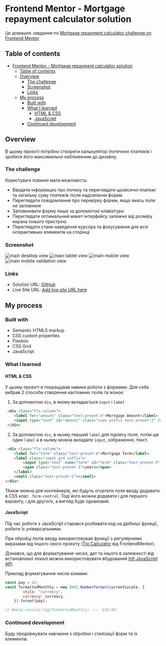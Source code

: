 # Frontend Mentor - Mortgage repayment calculator solution

Це домашнє завдання по [Mortgage repayment calculator challenge on Frontend Mentor](https://www.frontendmentor.io/challenges/mortgage-repayment-calculator-Galx1LXK73)

## Table of contents

- [Frontend Mentor - Mortgage repayment calculator solution](#frontend-mentor---mortgage-repayment-calculator-solution)
  - [Table of contents](#table-of-contents)
  - [Overview](#overview)
    - [The challenge](#the-challenge)
    - [Screenshot](#screenshot)
    - [Links](#links)
  - [My process](#my-process)
    - [Built with](#built-with)
    - [What I learned](#what-i-learned)
      - [HTML \& CSS](#html--css)
      - [JavaScript](#javascript)
    - [Continued development](#continued-development)


## Overview
 В цьому проєкті потрібно створити калькулятор іпотечних платежів і зробити його максимально наближеним до дизайну.


### The challenge
Користувачі повинні мати можливість:
- Вводити інформацію про іпотеку та переглядати щомісячні платежі та загальну суму платежів після надсилання форми
- Переглядати повідомлення про перевірку форми, якщо якесь поле не заповнене
- Заповнювати форму лише за допомогою клавіатури
- Переглядати оптимальний макет інтерфейсу залежно від розміру екрана їхнього пристрою
- Переглядати стани наведення курсора та фокусування для всіх інтерактивних елементів на сторінці

### Screenshot

![main desktop view](./assets/main_desktop.png)
![main tablet view](./assets/main_tablet.png)
![main mobile view](./assets/main_mobile.png)
![main mobile validation view](./assets/main_mobile_validation.png)


### Links

- Solution URL: [GitHub](https://github.com/slavon213/mortgage-repayment-calculator)
- Live Site URL: [Add live site URL here](https://your-live-site-url.com)

## My process

### Built with

- Semantic HTML5 markup
- CSS custom properties
- Flexbox
- CSS Grid
- JavaScript


### What I learned

#### HTML & CSS
У цьому проєкті я покращував навики роботи з формами. Для себе вибрав 2 способи створення кастомних полів та іконок:

1. За допомогою `div`, в якому вкладається `input` і `label`

```html
 <div class="flx-column">
    <label for="amount" class="text-preset-4">Mortgage Amount</label>
    <input type="text" id="amount" class="icon prefix text-preset-3" />
 </div>
``` 
  

2. За допомогою `div`, в ньому перший `label` для підпису поля, потім ще один `label` а в ньому можна вкладати `input`, зображення, текст.
```html
 <div class="flx-column">
    <label for="term" class="text-preset-4">Mortgage Term</label>
    <label class="input grd suffix">
        <input type="text" name="term" id="term" class="text-preset-3" />
        <span class="text-preset-3">years</span>
    </label>
    <small class="text-preset-5"></small>
</div>
```
ТАкож можна для контейнерів, які  будуть огортати поля вводу додавати в CSS клас `.form-control`. Тоді його можна додавати і для першого варіанту, і для другого, а вигляд буде однаковий.

#### JavaScript 

Під час роботи з  JavaScript старався розбивати код на дрібніші функції, робити їх універсальними. 

При обробці полів вводу використовував функції з регулярними виразами від іншого свого проєкту ([Tip Calculator](https://github.com/slavon213/tip-calculator) від FrontendMentor).

Дізнався, що для форматування чисел, дат та іншого в залежності від встановленої локалі  можна використовувати вбудований [Intl JavaScript API](https://developer.mozilla.org/en-US/docs/Web/JavaScript/Reference/Global_Objects/Intl).

Приклад форматування числа комами:

```js
const pay = 42;
const formattedMonthly = new Intl.NumberFormat(currentLocale, {
        style: "currency",
        currency: currency,
    }).format(pay);

// Вивід console.log(formattedMonthly) --- '£42.00'
```


### Continued development

Буду продовжувати навчання з обробки і стилізації форм та їх елементів. 
